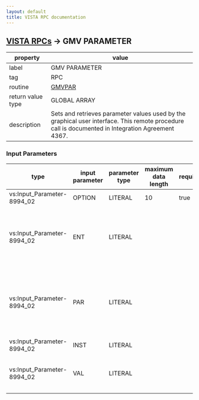 ```yaml
---
layout: default
title: VISTA RPC documentation
---
```




## [VISTA RPCs](TableOfContent.md) &#8594; GMV PARAMETER 

 property | value 
--- | --- 
 label | GMV PARAMETER
 tag | RPC
 routine | [GMVPAR](http://code.osehra.org/dox/Routine_GMVPAR_source.html)
 return value type | GLOBAL ARRAY
 description | Sets and retrieves parameter values used by the graphical user interface. This remote procedure call is documented in Integration Agreement 4367.

### Input Parameters

| type | input parameter | parameter type | maximum data length | required | description | 
| --- | --- | --- | --- | --- | --- | 
| vs:Input_Parameter-8994_02 | OPTION | LITERAL | 10 | true | Routine tag line to call. | 
| vs:Input_Parameter-8994_02 | ENT | LITERAL |  |  | The entity value to use. See Integration Agreement 2263 and FILE 8989.518for a list of entity values. | 
| vs:Input_Parameter-8994_02 | PAR | LITERAL |  |  | The parameter value to use. See FILE 8989.51 for a list of parametervalues. This value must start with the letters \GMV\ (no quotes). | 
| vs:Input_Parameter-8994_02 | INST | LITERAL |  |  | The instance to use.  | 
| vs:Input_Parameter-8994_02 | VAL | LITERAL |  |  | The value assigned to a parameter. Values are stored in FILE 8989.5. | 